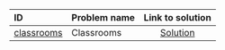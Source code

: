 | ID | Problem name | Link to solution |
|:---|:---|:---:|
| [classrooms](https://open.kattis.com/problems/classrooms) | Classrooms | [Solution](https://github.com/versenyi98/kattis-solutions/tree/main/solutions/classrooms)|
